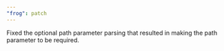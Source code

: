 ```yaml
---
"frog": patch
---
```


Fixed the optional path parameter parsing that resulted in making the path parameter to be required.
